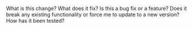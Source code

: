 What is this change?
What does it fix?
Is this a bug fix or a feature? Does it break any existing functionality or force me to update to a new version?
How has it been tested?